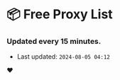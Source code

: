 # :package: Free Proxy List
### Updated every 15 minutes.

- Last updated: `2024-08-05 04:12`

:heart:

